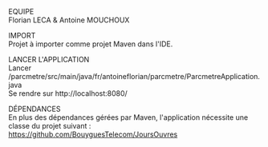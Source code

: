 EQUIPE  
Florian LECA & Antoine MOUCHOUX  
  
IMPORT  
Projet à importer comme projet Maven dans l'IDE.

LANCER L'APPLICATION  
Lancer /parcmetre/src/main/java/fr/antoineflorian/parcmetre/ParcmetreApplication.java  
Se rendre sur http://localhost:8080/

DÉPENDANCES  
En plus des dépendances gérées par Maven, l'application nécessite une classe du projet suivant :  
https://github.com/BouyguesTelecom/JoursOuvres
